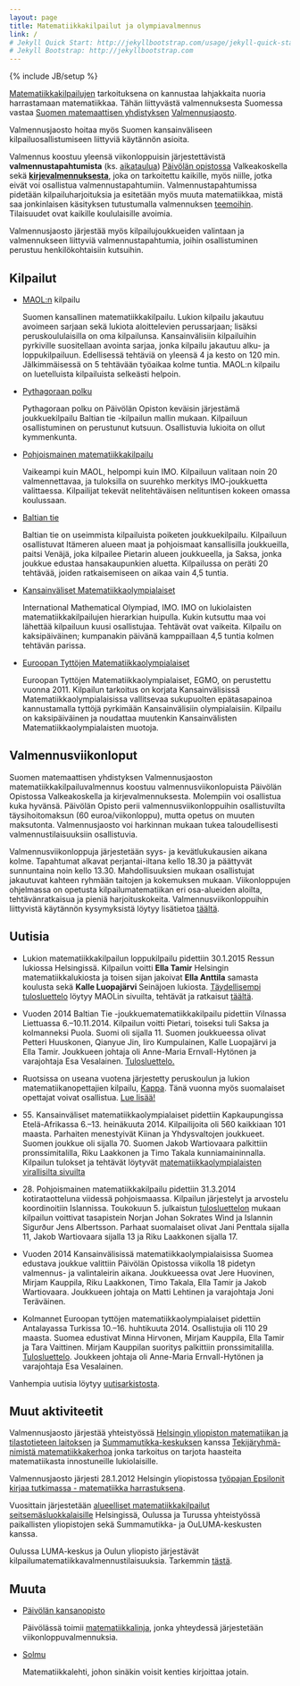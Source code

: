 ```yaml
---
layout: page
title: Matematiikkakilpailut ja olympiavalmennus
link: /
# Jekyll Quick Start: http://jekyllbootstrap.com/usage/jekyll-quick-start.html
# Jekyll Bootstrap: http://jekyllbootstrap.com
---
```

{% include JB/setup %}


[Matematiikkakilpailujen](kilpailut) tarkoituksena on
kannustaa lahjakkaita nuoria harrastamaan matematiikkaa.  Tähän
liittyvästä valmennuksesta Suomessa vastaa
[Suomen matemaattisen yhdistyksen](http://www.math.helsinki.fi/~smy/)
[Valmennusjaosto](valmentajat).

Valmennusjaosto hoitaa myös Suomen kansainväliseen
kilpailuosallistumiseen liittyviä käytännön asioita.

Valmennus koostuu yleensä viikonloppuisin järjestettävistä
**valmennustapahtumista** (ks. [aikataulua](aikataulu))
[Päiv&ouml;län opistossa](#muuta) Valkeakoskella sekä
[**kirjevalmennuksesta**](valmennus), joka on tarkoitettu
kaikille, myös niille, jotka eivät voi osallistua
valmennustapahtumiin.  Valmennustapahtumissa pidetään
kilpailuharjoituksia ja esitetään myös muuta matematiikkaa, mistä saa
jonkinlaisen käsityksen tutustumalla valmennuksen
[teemoihin](aiheet).  Tilaisuudet ovat kaikille koululaisille
avoimia.


Valmennusjaosto järjestää myös kilpailujoukkueiden valintaan ja
valmennukseen liittyviä valmennustapahtumia, joihin osallistuminen
perustuu henkilökohtaisiin kutsuihin.

## <a name="kilpailut">Kilpailut</a>

* [MAOL:n](MAOL/) kilpailu

    Suomen kansallinen matematiikkakilpailu. Lukion kilpailu jakautuu
    avoimeen sarjaan sekä lukiota aloittelevien perussarjaan; lisäksi
    peruskoululaisilla on oma kilpailunsa. Kansainvälisiin
    kilpailuihin pyrkiville suositellaan avointa sarjaa, jonka
    kilpailu jakautuu alku- ja loppukilpailuun.  Edellisessä tehtäviä
    on yleensä 4 ja kesto on 120 min. Jälkimmäisessä on 5 tehtävään
    työaikaa kolme tuntia.  MAOL:n kilpailu on luetelluista
    kilpailuista selkeästi helpoin.

* [Pythagoraan polku](pythagoras/)

    Pythagoraan polku on Päivölän Opiston keväisin järjestämä
    joukkuekilpailu Baltian tie -kilpailun mallin mukaan. Kilpailuun
    osallistuminen on perustunut kutsuun. Osallistuvia lukioita on
    ollut kymmenkunta.

* [Pohjoismainen matematiikkakilpailu](PM/)

    Vaikeampi kuin MAOL, helpompi kuin IMO. Kilpailuun valitaan
    noin&nbsp;20 valmennettavaa, ja tuloksilla on suurehko merkitys
    IMO-joukkuetta valittaessa. Kilpailijat tekevät nelitehtäväisen
    nelituntisen kokeen omassa koulussaan.

* [Baltian tie](Baltian_tie/)

    Baltian tie on useimmista kilpailuista poiketen joukkuekilpailu.
    Kilpailuun osallistuvat Itämeren alueen maat ja pohjoismaat
    kansallisilla joukkueilla, paitsi Venäjä, joka kilpailee Pietarin
    alueen joukkueella, ja Saksa, jonka joukkue edustaa
    hansakaupunkien aluetta.  Kilpailussa on peräti 20 tehtävää,
    joiden ratkaisemiseen on aikaa vain 4,5 tuntia.

* [Kansainväliset Matematiikkaolympialaiset](IMO/)

    <span lang="en">International Mathematical Olympiad</span>, IMO.
    IMO on lukiolaisten matematiikkakilpailujen hierarkian huipulla.
    Kukin kutsuttu maa voi lähettää kilpailuun kuusi osallistujaa.
    Tehtävät ovat vaikeita.  Kilpailu on kaksipäiväinen; kumpanakin
    päivänä kamppaillaan 4,5 tuntia kolmen tehtävän parissa.

* [Euroopan Tyttöjen Matematiikkaolympialaiset](EGMO/)

    Euroopan Tyttöjen Matematiikkaolympialaiset, EGMO, on perustettu
    vuonna 2011. Kilpailun tarkoitus on korjata Kansainvälisissä
    Matematiikkaolympialaisissa vallitsevaa sukupuolten epätasapainoa
    kannustamalla tyttöjä pyrkimään Kansainvälisiin
    olympialaisiin. Kilpailu on kaksipäiväinen ja noudattaa muutenkin
    Kansainvälisten Matematiikkaolympialaisten muotoja.

## <a name="kilpailuvalmennus">Valmennusviikonloput</a>

Suomen matemaattisen yhdistyksen Valmennusjaoston
matematiikkakilpailuvalmennus koostuu valmennusviikonlopuista Päivölän
Opistossa Valkeakoskella ja kirjevalmennuksesta. Molempiin voi
osallistua kuka hyvänsä. Päivölän Opisto perii
valmennusviikonloppuihin osallistuvilta täysihoitomaksun (60
euroa/viikonloppu), mutta opetus on muuten maksutonta. Valmennusjaosto
voi harkinnan mukaan tukea taloudellisesti valmennustilaisuuksiin
osallistuvia.

Valmennusviikonloppuja järjestetään syys- ja kevätlukukausien aikana
kolme. Tapahtumat alkavat perjantai-iltana kello 18.30 ja päättyvät
sunnuntaina noin kello 13.30. Mahdollisuuksien mukaan osallistujat
jakautuvat kahteen ryhmään taitojen ja kokemuksen
mukaan. Viikonloppujen ohjelmassa on opetusta kilpailumatematiikan eri
osa-alueiden aloilta, tehtävänratkaisua ja pieniä
harjoituskokeita. Valmennusviikonloppuihin liittyvistä käytännön
kysymyksistä löytyy lisätietoa [täältä](kaytanto).

## <a name="uutisia">Uutisia</a>

* Lukion matematiikkakilpailun loppukilpailu pidettiin 30.1.2015
  Ressun lukiossa Helsingissä. Kilpailun voitti **Ella Tamir**
  Helsingin matematiikkalukiosta ja toisen sijan jakoivat **Ella
  Anttila** samasta koulusta sekä **Kalle Luopajärvi** Seinäjoen
  lukiosta. [Täydellisempi tulosluettelo][lukio-tulokset]
  löytyy MAOLin sivuilta, tehtävät ja ratkaisut
  [täältä](/olympia/MAOL/2015/lukm2015r.pdf).

* Vuoden 2014 Baltian Tie -joukkuematematiikkakilpailu pidettiin
  Vilnassa Liettuassa 6.&ndash;10.11.2014. Kilpailun voitti Pietari,
  toiseksi tuli Saksa ja kolmanneksi Puola. Suomi oli
  sijalla 11. Suomen joukkueessa olivat Petteri Huuskonen, Qianyue
  Jin, Iiro Kumpulainen, Kalle Luopajärvi ja Ella Tamir. Joukkueen
  johtaja oli Anne-Maria Ernvall-Hytönen ja varajohtaja Esa
  Vesalainen.
  [Tulosluettelo.][bt-tulokset]

* Ruotsissa on useana vuotena järjestetty peruskoulun ja lukion
  matematiikanopettajien kilpailu, [Kappa]. Tänä vuonna myös
  suomalaiset opettajat voivat osallistua. [Lue lisää!](kappa.html)

* 55\. Kansainväliset matematiikkaolympialaiset pidettiin
  Kapkaupungissa Etelä-Afrikassa 6.&ndash;13. heinäkuuta 2014.
  Kilpailijoita oli 560 kaikkiaan 101 maasta. Parhaiten menestyivät
  Kiinan ja Yhdysvaltojen joukkueet. Suomen joukkue oli sijalla 70.
  Suomen Jakob Wartiovaara palkittiin pronssimitalilla, Riku Laakkonen
  ja Timo Takala kunniamaininnalla. Kilpailun tulokset ja tehtävät
  löytyvät
  [matematiikkaolympialaisten virallisilta sivuilta][imo-tulokset]

* 28\. Pohjoismainen matematiikkakilpailu pidettiin 31.3.2014
  kotirataotteluna viidessä pohjoismaassa. Kilpailun järjestelyt ja
  arvostelu koordinoitiin Islannissa. Toukokuun 5. julkaistun
  [tulosluettelon](/PM/2014/NMC2014_Results.pdf) mukaan kilpailun
  voittivat tasapistein Norjan Johan Sokrates Wind ja Islannin
  Sigur&eth;ur Jens Albertsson. Parhaat suomalaiset olivat Jani
  Penttala sijalla 11, Jakob Wartiovaara sijalla 13 ja Riku Laakkonen
  sijalla 17.

* Vuoden 2014 Kansainvälisissä matematiikkaolympialaisissa Suomea
  edustava joukkue valittiin Päivölän Opistossa viikolla 18 pidetyn
  valmennus- ja valintaleirin aikana. Joukkueessa ovat Jere Huovinen,
  Mirjam Kauppila, Riku Laakkonen, Timo Takala, Ella Tamir ja Jakob
  Wartiovaara. Joukkueen johtaja on Matti Lehtinen ja varajohtaja Joni
  Teräväinen.

* Kolmannet Euroopan tyttöjen matematiikkaolympialaiset pidettiin
  Antalayassa Turkissa 10.&ndash;16. huhtikuuta 2014. Osallistujia oli
  110 29 maasta. Suomea edustivat Minna Hirvonen, Mirjam Kauppila,
  Ella Tamir ja Tara Vaittinen. Mirjam Kauppilan suoritys palkittiin
  pronssimitalilla. [Tulosluettelo][egmo-tulokset]. Joukkeen
  johtaja oli Anne-Maria Ernvall-Hytönen ja varajohtaja Esa
  Vesalainen.

Vanhempia uutisia löytyy [uutisarkistosta](vanhaset.html).

[lukio-tulokset]: http://www.maol.fi/fileadmin/users/Kilpailut/4Tieteen2014-2015/Lukio_Mat15_loppukilp_tulokset.pdf
[bt-tulokset]: http://mif.vu.lt/balticway2014/wp-content/uploads/2014/07/bw2014rez.pdf
[Kappa]: http://www.math.su.se/samverkan/kommun-skola/tävlingar/kappa
[imo-tulokset]: http://www.imo-official.org/year_info.aspx?year=2014
[egmo-tulokset]: https://www.egmo.org/egmos/egmo3/scoreboard/


## <a name="muut aktiviteetit">Muut aktiviteetit</a>

Valmennusjaosto järjestää yhteistyössä
[Helsingin yliopiston matematiikan ja tilastotieteen laitoksen][mathstat]
ja [Summamutikka-keskuksen][summamutikka] kanssa
[Tekijäryhmä-nimistä matematiikkakerhoa][tekijaryhma] jonka tarkoitus
on tarjota haasteita matematiikasta innostuneille lukiolaisille.

Valmennusjaosto järjesti 28.1.2012 Helsingin yliopistossa
[työpajan Epsilonit kirjaa tutkimassa - matematiikka harrastuksena][epsilonit].

Vuosittain järjestetään
[alueelliset matematiikkakilpailut seitsemäsluokkalaisille][seiskat]
Helsingissä, Oulussa ja Turussa yhteistyössä paikallisten yliopistojen
sekä Summamutikka- ja OuLUMA-keskusten kanssa.

Oulussa LUMA-keskus ja Oulun yliopisto järjestävät
kilpailumatematiikkavalmennustilaisuuksia. Tarkemmin [tästä][oulu].

[mathstat]: http://www.mathstat.helsinki.fi
[summamutikka]: https://wiki.helsinki.fi/display/Summamutikka/Etusivu
[tekijaryhma]: https://wiki.helsinki.fi/pages/viewpage.action?pageId=74230034
[epsilonit]: http://solmu.math.helsinki.fi/olympia/kokoukset/epsilon
[seiskat]: http://solmu.math.helsinki.fi/olympia/seiskat
[oulu]: http://ouluma.fi/2012/08/matematiikkavalmennus/


## <a name="muuta">Muuta</a>

* [Päivölän kansanopisto](http://www.paivola.fi/)

    Päivölässä toimii [matematiikkalinja](http://www.paivola.fi/?menu=2&amp;sivu=matematiikka), 
    jonka yhteydessä järjestetään viikonloppuvalmennuksia.
   
* [Solmu](http://solmu.math.helsinki.fi/)

    Matematiikkalehti, johon sinäkin voisit kenties kirjoittaa jotain.

